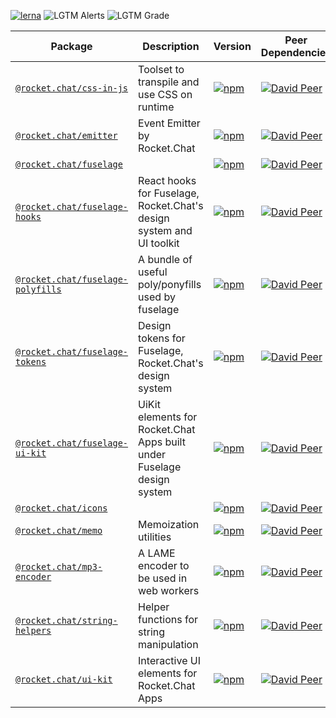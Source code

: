 [![lerna](https://img.shields.io/badge/maintained%20with-lerna-cc00ff.svg)](https://lerna.js.org/) ![LGTM Alerts](https://img.shields.io/lgtm/alerts/github/RocketChat/Rocket.Chat.Fuselage) ![LGTM Grade](https://img.shields.io/lgtm/grade/javascript/github/RocketChat/Rocket.Chat.Fuselage)

Package                                                                        | Description                                                            | Version                                                                                                                                   | Peer Dependencies                                                                                                                                                                                                        | Dev Dependencies                                                                                                                                                                                                      | Dependencies                                                                                                                                                                                        
------------------------------------------------------------------------------ | ---------------------------------------------------------------------- | ----------------------------------------------------------------------------------------------------------------------------------------- | ------------------------------------------------------------------------------------------------------------------------------------------------------------------------------------------------------------------------ | --------------------------------------------------------------------------------------------------------------------------------------------------------------------------------------------------------------------- | ----------------------------------------------------------------------------------------------------------------------------------------------------------------------------------------------------
[`@rocket.chat/css-in-js`](/packages/@rocket.chat/css-in-js)                   | Toolset to transpile and use CSS on runtime                            | [![npm](https://img.shields.io/npm/v/@rocket.chat/css-in-js.svg)](https://www.npmjs.com/package/@rocket.chat/css-in-js)                   | [![David Peer](https://img.shields.io/david/peer/RocketChat/Rocket.Chat.Fuselage.svg?path=packages/css-in-js)](https://david-dm.org/RocketChat/Rocket.Chat.Fuselage?path=packages/css-in-js&type=peer)                   | [![David Dev](https://img.shields.io/david/dev/RocketChat/Rocket.Chat.Fuselage.svg?path=packages/css-in-js)](https://david-dm.org/RocketChat/Rocket.Chat.Fuselage?path=packages/css-in-js&type=dev)                   | [![David](https://img.shields.io/david/RocketChat/Rocket.Chat.Fuselage.svg?path=packages/css-in-js)](https://david-dm.org/RocketChat/Rocket.Chat.Fuselage?path=packages/css-in-js)                  
[`@rocket.chat/emitter`](/packages/@rocket.chat/emitter)                       | Event Emitter by Rocket.Chat                                           | [![npm](https://img.shields.io/npm/v/@rocket.chat/emitter.svg)](https://www.npmjs.com/package/@rocket.chat/emitter)                       | [![David Peer](https://img.shields.io/david/peer/RocketChat/Rocket.Chat.Fuselage.svg?path=packages/emitter)](https://david-dm.org/RocketChat/Rocket.Chat.Fuselage?path=packages/emitter&type=peer)                       | [![David Dev](https://img.shields.io/david/dev/RocketChat/Rocket.Chat.Fuselage.svg?path=packages/emitter)](https://david-dm.org/RocketChat/Rocket.Chat.Fuselage?path=packages/emitter&type=dev)                       | [![David](https://img.shields.io/david/RocketChat/Rocket.Chat.Fuselage.svg?path=packages/emitter)](https://david-dm.org/RocketChat/Rocket.Chat.Fuselage?path=packages/emitter)                      
[`@rocket.chat/fuselage`](/packages/@rocket.chat/fuselage)                     |                                                                        | [![npm](https://img.shields.io/npm/v/@rocket.chat/fuselage.svg)](https://www.npmjs.com/package/@rocket.chat/fuselage)                     | [![David Peer](https://img.shields.io/david/peer/RocketChat/Rocket.Chat.Fuselage.svg?path=packages/fuselage)](https://david-dm.org/RocketChat/Rocket.Chat.Fuselage?path=packages/fuselage&type=peer)                     | [![David Dev](https://img.shields.io/david/dev/RocketChat/Rocket.Chat.Fuselage.svg?path=packages/fuselage)](https://david-dm.org/RocketChat/Rocket.Chat.Fuselage?path=packages/fuselage&type=dev)                     | [![David](https://img.shields.io/david/RocketChat/Rocket.Chat.Fuselage.svg?path=packages/fuselage)](https://david-dm.org/RocketChat/Rocket.Chat.Fuselage?path=packages/fuselage)                    
[`@rocket.chat/fuselage-hooks`](/packages/@rocket.chat/fuselage-hooks)         | React hooks for Fuselage, Rocket.Chat's design system and UI toolkit   | [![npm](https://img.shields.io/npm/v/@rocket.chat/fuselage-hooks.svg)](https://www.npmjs.com/package/@rocket.chat/fuselage-hooks)         | [![David Peer](https://img.shields.io/david/peer/RocketChat/Rocket.Chat.Fuselage.svg?path=packages/fuselage-hooks)](https://david-dm.org/RocketChat/Rocket.Chat.Fuselage?path=packages/fuselage-hooks&type=peer)         | [![David Dev](https://img.shields.io/david/dev/RocketChat/Rocket.Chat.Fuselage.svg?path=packages/fuselage-hooks)](https://david-dm.org/RocketChat/Rocket.Chat.Fuselage?path=packages/fuselage-hooks&type=dev)         | [![David](https://img.shields.io/david/RocketChat/Rocket.Chat.Fuselage.svg?path=packages/fuselage-hooks)](https://david-dm.org/RocketChat/Rocket.Chat.Fuselage?path=packages/fuselage-hooks)        
[`@rocket.chat/fuselage-polyfills`](/packages/@rocket.chat/fuselage-polyfills) | A bundle of useful poly/ponyfills used by fuselage                     | [![npm](https://img.shields.io/npm/v/@rocket.chat/fuselage-polyfills.svg)](https://www.npmjs.com/package/@rocket.chat/fuselage-polyfills) | [![David Peer](https://img.shields.io/david/peer/RocketChat/Rocket.Chat.Fuselage.svg?path=packages/fuselage-polyfills)](https://david-dm.org/RocketChat/Rocket.Chat.Fuselage?path=packages/fuselage-polyfills&type=peer) | [![David Dev](https://img.shields.io/david/dev/RocketChat/Rocket.Chat.Fuselage.svg?path=packages/fuselage-polyfills)](https://david-dm.org/RocketChat/Rocket.Chat.Fuselage?path=packages/fuselage-polyfills&type=dev) | [![David](https://img.shields.io/david/RocketChat/Rocket.Chat.Fuselage.svg?path=packages/fuselage-polyfills)](https://david-dm.org/RocketChat/Rocket.Chat.Fuselage?path=packages/fuselage-polyfills)
[`@rocket.chat/fuselage-tokens`](/packages/@rocket.chat/fuselage-tokens)       | Design tokens for Fuselage, Rocket.Chat's design system                | [![npm](https://img.shields.io/npm/v/@rocket.chat/fuselage-tokens.svg)](https://www.npmjs.com/package/@rocket.chat/fuselage-tokens)       | [![David Peer](https://img.shields.io/david/peer/RocketChat/Rocket.Chat.Fuselage.svg?path=packages/fuselage-tokens)](https://david-dm.org/RocketChat/Rocket.Chat.Fuselage?path=packages/fuselage-tokens&type=peer)       | [![David Dev](https://img.shields.io/david/dev/RocketChat/Rocket.Chat.Fuselage.svg?path=packages/fuselage-tokens)](https://david-dm.org/RocketChat/Rocket.Chat.Fuselage?path=packages/fuselage-tokens&type=dev)       | [![David](https://img.shields.io/david/RocketChat/Rocket.Chat.Fuselage.svg?path=packages/fuselage-tokens)](https://david-dm.org/RocketChat/Rocket.Chat.Fuselage?path=packages/fuselage-tokens)      
[`@rocket.chat/fuselage-ui-kit`](/packages/@rocket.chat/fuselage-ui-kit)       | UiKit elements for Rocket.Chat Apps built under Fuselage design system | [![npm](https://img.shields.io/npm/v/@rocket.chat/fuselage-ui-kit.svg)](https://www.npmjs.com/package/@rocket.chat/fuselage-ui-kit)       | [![David Peer](https://img.shields.io/david/peer/RocketChat/Rocket.Chat.Fuselage.svg?path=packages/fuselage-ui-kit)](https://david-dm.org/RocketChat/Rocket.Chat.Fuselage?path=packages/fuselage-ui-kit&type=peer)       | [![David Dev](https://img.shields.io/david/dev/RocketChat/Rocket.Chat.Fuselage.svg?path=packages/fuselage-ui-kit)](https://david-dm.org/RocketChat/Rocket.Chat.Fuselage?path=packages/fuselage-ui-kit&type=dev)       | [![David](https://img.shields.io/david/RocketChat/Rocket.Chat.Fuselage.svg?path=packages/fuselage-ui-kit)](https://david-dm.org/RocketChat/Rocket.Chat.Fuselage?path=packages/fuselage-ui-kit)      
[`@rocket.chat/icons`](/packages/@rocket.chat/icons)                           |                                                                        | [![npm](https://img.shields.io/npm/v/@rocket.chat/icons.svg)](https://www.npmjs.com/package/@rocket.chat/icons)                           | [![David Peer](https://img.shields.io/david/peer/RocketChat/Rocket.Chat.Fuselage.svg?path=packages/icons)](https://david-dm.org/RocketChat/Rocket.Chat.Fuselage?path=packages/icons&type=peer)                           | [![David Dev](https://img.shields.io/david/dev/RocketChat/Rocket.Chat.Fuselage.svg?path=packages/icons)](https://david-dm.org/RocketChat/Rocket.Chat.Fuselage?path=packages/icons&type=dev)                           | [![David](https://img.shields.io/david/RocketChat/Rocket.Chat.Fuselage.svg?path=packages/icons)](https://david-dm.org/RocketChat/Rocket.Chat.Fuselage?path=packages/icons)                          
[`@rocket.chat/memo`](/packages/@rocket.chat/memo)                             | Memoization utilities                                                  | [![npm](https://img.shields.io/npm/v/@rocket.chat/memo.svg)](https://www.npmjs.com/package/@rocket.chat/memo)                             | [![David Peer](https://img.shields.io/david/peer/RocketChat/Rocket.Chat.Fuselage.svg?path=packages/memo)](https://david-dm.org/RocketChat/Rocket.Chat.Fuselage?path=packages/memo&type=peer)                             | [![David Dev](https://img.shields.io/david/dev/RocketChat/Rocket.Chat.Fuselage.svg?path=packages/memo)](https://david-dm.org/RocketChat/Rocket.Chat.Fuselage?path=packages/memo&type=dev)                             | [![David](https://img.shields.io/david/RocketChat/Rocket.Chat.Fuselage.svg?path=packages/memo)](https://david-dm.org/RocketChat/Rocket.Chat.Fuselage?path=packages/memo)                            
[`@rocket.chat/mp3-encoder`](/packages/@rocket.chat/mp3-encoder)               | A LAME encoder to be used in web workers                               | [![npm](https://img.shields.io/npm/v/@rocket.chat/mp3-encoder.svg)](https://www.npmjs.com/package/@rocket.chat/mp3-encoder)               | [![David Peer](https://img.shields.io/david/peer/RocketChat/Rocket.Chat.Fuselage.svg?path=packages/mp3-encoder)](https://david-dm.org/RocketChat/Rocket.Chat.Fuselage?path=packages/mp3-encoder&type=peer)               | [![David Dev](https://img.shields.io/david/dev/RocketChat/Rocket.Chat.Fuselage.svg?path=packages/mp3-encoder)](https://david-dm.org/RocketChat/Rocket.Chat.Fuselage?path=packages/mp3-encoder&type=dev)               | [![David](https://img.shields.io/david/RocketChat/Rocket.Chat.Fuselage.svg?path=packages/mp3-encoder)](https://david-dm.org/RocketChat/Rocket.Chat.Fuselage?path=packages/mp3-encoder)              
[`@rocket.chat/string-helpers`](/packages/@rocket.chat/string-helpers)         | Helper functions for string manipulation                               | [![npm](https://img.shields.io/npm/v/@rocket.chat/string-helpers.svg)](https://www.npmjs.com/package/@rocket.chat/string-helpers)         | [![David Peer](https://img.shields.io/david/peer/RocketChat/Rocket.Chat.Fuselage.svg?path=packages/string-helpers)](https://david-dm.org/RocketChat/Rocket.Chat.Fuselage?path=packages/string-helpers&type=peer)         | [![David Dev](https://img.shields.io/david/dev/RocketChat/Rocket.Chat.Fuselage.svg?path=packages/string-helpers)](https://david-dm.org/RocketChat/Rocket.Chat.Fuselage?path=packages/string-helpers&type=dev)         | [![David](https://img.shields.io/david/RocketChat/Rocket.Chat.Fuselage.svg?path=packages/string-helpers)](https://david-dm.org/RocketChat/Rocket.Chat.Fuselage?path=packages/string-helpers)        
[`@rocket.chat/ui-kit`](/packages/@rocket.chat/ui-kit)                         | Interactive UI elements for Rocket.Chat Apps                           | [![npm](https://img.shields.io/npm/v/@rocket.chat/ui-kit.svg)](https://www.npmjs.com/package/@rocket.chat/ui-kit)                         | [![David Peer](https://img.shields.io/david/peer/RocketChat/Rocket.Chat.Fuselage.svg?path=packages/ui-kit)](https://david-dm.org/RocketChat/Rocket.Chat.Fuselage?path=packages/ui-kit&type=peer)                         | [![David Dev](https://img.shields.io/david/dev/RocketChat/Rocket.Chat.Fuselage.svg?path=packages/ui-kit)](https://david-dm.org/RocketChat/Rocket.Chat.Fuselage?path=packages/ui-kit&type=dev)                         | [![David](https://img.shields.io/david/RocketChat/Rocket.Chat.Fuselage.svg?path=packages/ui-kit)](https://david-dm.org/RocketChat/Rocket.Chat.Fuselage?path=packages/ui-kit)                        